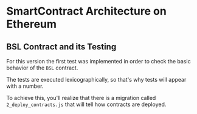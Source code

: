 # SmartContract Architecture on Ethereum

## BSL Contract and its Testing

For this version the first test was implemented in order to check the basic behavior of the `BSL` contract.

The tests are executed lexicographically, so that's why tests will appear with a number.

To achieve this, you'll realize that there is a migration called `2_deploy_contracts.js` that will tell how contracts are deployed.

